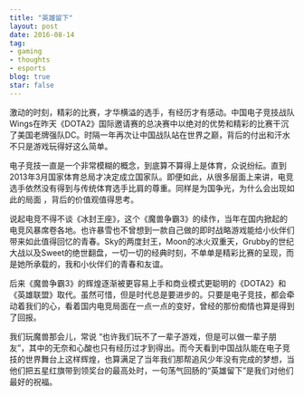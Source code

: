 ```yaml
---
title: "英雄留下"
layout: post
date: 2016-08-14
tag:
- gaming
- thoughts
- esports
blog: true
star: false
---
```


激动的时刻，精彩的比赛，才华横溢的选手，有经历才有感动。中国电子竞技战队Wings在昨天《DOTA2》国际邀请赛的总决赛中以绝对的优势和精彩的比赛干沉了美国老牌强队DC。时隔一年再次让中国战队站在世界之巅，背后的付出和汗水不只是游戏玩得好这么简单。

电子竞技一直是一个非常模糊的概念，到底算不算得上是体育，众说纷纭。直到2013年3月国家体育总局才决定成立国家队。即便如此，从很多层面上来讲，电竞选手依然没有得到与传统体育选手比肩的尊重。同样是为国争光，为什么会出现如此的局面 ，背后的价值观值得思考。

说起电竞不得不谈《冰封王座》，这个《魔兽争霸3》的续作，当年在国内掀起的电竞风暴席卷各地。也许暴雪也不曾想到一款自己做的即时战略游戏能给小伙伴们带来如此值得回忆的青春。Sky的两度封王，Moon的冰火双重天，Grubby的世纪大战以及Sweet的绝世翻盘，一切一切的经典时刻，不单单是精彩比赛的呈现，而是她所承载的，我和小伙伴们的青春和友谊。

后来《魔兽争霸3》的辉煌逐渐被更容易上手和商业模式更聪明的《DOTA2》和《英雄联盟》取代。虽然可惜，但是时代总是要进步的。只要是电子竞技，都会牵动着我们的心，看着国内电竞局面在一点一点的变好，曾经的那份痴情也算是得到了回报。

我们玩魔兽那会儿，常说 “也许我们玩不了一辈子游戏，但是可以做一辈子朋友”，其中的无奈和心酸也只有经历过才到得出。而今天看到中国战队能在电子竞技的世界舞台上这样辉煌，也算满足了当年我们那帮追风少年没有完成的梦想，当他们把五星红旗带到领奖台的最高处时，一句荡气回肠的“英雄留下”是我们对他们最好的祝福。

